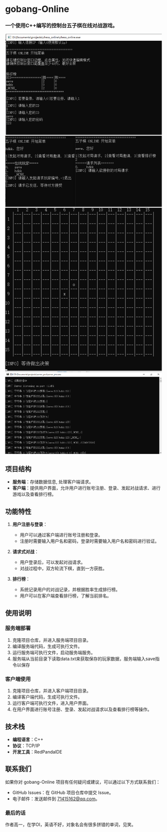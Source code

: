 # gobang-Online

### 一个使用C++编写的控制台五子棋在线对战游戏。

![image](image/c.jpg)
![image](image/c2.jpg)
![image](image/c3.jpg)
![image](image/server.jpg)
## 项目结构

- **服务端**：存储数据信息, 处理客户端请求。
- **客户端**：提供用户界面，允许用户进行账号注册、登录、发起对战请求、进行游戏以及查看排行榜。

## 功能特性

1. **用户注册与登录**：
   - 用户可以通过客户端进行账号注册和登录。
   - 注册时需要输入用户名和密码，登录时需要输入用户名和密码进行验证。

2. **请求式对战**：
   - 用户登录后，可以发起对战请求。
   - 对战过程中，双方轮流下棋，直到一方获胜。

3. **排行榜**：
   - 系统记录用户的对战记录，并根据胜率生成排行榜。
   - 用户可以在客户端查看排行榜，了解当前排名。

## 使用说明

### 服务端部署

1. 克隆项目仓库，并进入服务端项目目录。
2. 编译服务端代码，生成可执行文件。
3. 运行服务端可执行文件，启动服务端服务。
4. 服务端从当前目录下读取data.txt来获取保存的玩家数据，服务端输入save指令以保存

### 客户端使用

1. 克隆项目仓库，并进入客户端项目目录。
2. 编译客户端代码，生成可执行文件。
4. 运行客户端可执行文件，进入用户界面。
5. 在用户界面进行账号注册、登录、发起对战请求以及查看排行榜等操作。

## 技术栈

- **编程语言**：C++
- **协议**：TCP/IP
- **开发工具**：RedPandaIDE


## 联系我们

如果你对 gobang-Online 项目有任何疑问或建议，可以通过以下方式联系我们：

- GitHub Issues：在 GitHub 项目仓库中提交 Issue。
- 电子邮件：发送邮件到 71415162@qq.com。

### 最后的话
作者高一，在学OI，英语不好，对象名会有很多拼错的单词，见笑。
